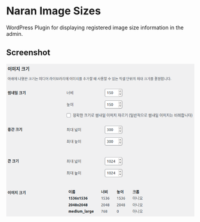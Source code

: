 # Naran Image Sizes

WordPress Plugin for displaying registered image size information in the admin.

## Screenshot

![](screenshot.png)
